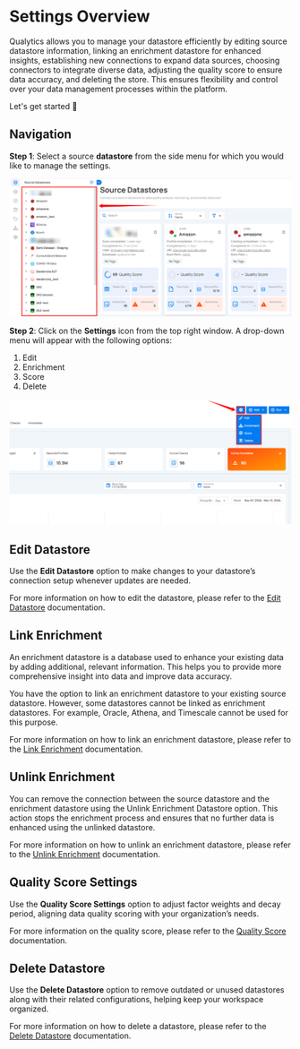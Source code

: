 # Settings Overview

Qualytics allows you to manage your datastore efficiently by editing source datastore information, linking an enrichment datastore for enhanced insights, establishing new connections to expand data sources, choosing connectors to integrate diverse data, adjusting the quality score to ensure data accuracy, and deleting the store. This ensures flexibility and control over your data management processes within the platform.

Let's get started 🚀

## Navigation

**Step 1**: Select a source **datastore** from the side menu for which you would like to manage the settings.

![add-datastore](../assets/datastore-settings/settings-overview/add-datastore-light-1.png)

**Step 2**: Click on the **Settings** icon from the top right window. A drop-down menu will appear with the following options:

1. Edit  
2. Enrichment  
3. Score  
4. Delete

![settings](../assets/datastore-settings/settings-overview/settings-light-2.png)

## Edit Datastore

Use the **Edit Datastore** option to make changes to your datastore’s connection setup whenever updates are needed.

For more information on how to edit the datastore, please refer to the [Edit Datastore](../source-datastore/edit-datastore.md) documentation.

## Link Enrichment

An enrichment datastore is a database used to enhance your existing data by adding additional, relevant information. This helps you to provide more comprehensive insight into data and improve data accuracy.

You have the option to link an enrichment datastore to your existing source datastore. However, some datastores cannot be linked as enrichment datastores. For example, Oracle, Athena, and Timescale cannot be used for this purpose.

For more information on how to link an enrichment datastore, please refer to the [Link Enrichment](../source-datastore/link-enrichment.md) documentation.

## Unlink Enrichment

You can remove the connection between the source datastore and the enrichment datastore using the Unlink Enrichment Datastore option. This action stops the enrichment process and ensures that no further data is enhanced using the unlinked datastore.

For more information on how to unlink an enrichment datastore, please refer to the [Unlink Enrichment](./unlink-enrichment.md) documentation. 

## Quality Score Settings

Use the **Quality Score Settings** option to adjust factor weights and decay period, aligning data quality scoring with your organization’s needs.

For more information on the quality score, please refer to the [Quality Score](../source-datastore/quality-score-settings.md) documentation.

## Delete Datastore

Use the **Delete Datastore** option to remove outdated or unused datastores along with their related configurations, helping keep your workspace organized.

For more information on how to delete a datastore, please refer to the [Delete Datastore](../source-datastore/delete-datastore.md) documentation.